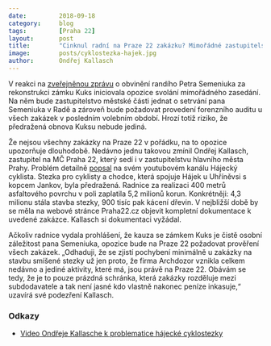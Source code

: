 ```yaml
---
date:         2018-09-18
category:     blog
tags:         [Praha 22]
layout:       post
title:        "Cinknul radní na Praze 22 zakázku? Mimořádné zastupitelstvo rozhodne o jeho osudu"
image:        posts/cyklostezka-hajek.jpg
author:       Ondřej Kallasch
---
```


V reakci na [zveřejněnou zprávu](https://www.novinky.cz/krimi/482670-statni-zastupce-kvuli-rekonstrukci-kuksu-obzaloval-ctyri-lidi.html) o obvinění randího Petra Semeniuka za rekonstrukci zámku Kuks iniciovala opozice svolání mimořádného zasedání. Na něm bude zastupitelstvo městské části jednat o setrvání pana Semeniuka v Radě a zároveň bude požadovat provedení forenzního auditu u všech zakázek v posledním volebním období. Hrozí totiž riziko, že předražená obnova Kuksu nebude jediná.

Že nejsou všechny zakázky na Praze 22 v pořádku, na to opozice upozorňuje dlouhodobě. Nedávno jednu takovou zmínil Ondřej Kallasch, zastupitel na MČ Praha 22, který sedí i v zastupitelstvu hlavního města Prahy. Problém detailně [popsal](https://www.youtube.com/watch?v=MYcoWuIc4Ww) na svém youtubovém kanálu Hájecký cyklista. Stezka pro cyklisty a chodce, která spojuje Hájek u Uhříněvsi s kopcem Jankov, byla předražená. Radnice za realizaci 400 metrů asfaltového povrchu v poli zaplatila 5,2 milionů korun. Konkrétněji: 4,3 milionu stála stavba stezky, 900 tisíc pak kácení dřevin. V nejbližší době by se měla na webové stránce Praha22.cz objevit kompletní dokumentace k uvedené zakázce. Kallasch si dokumentaci vyžádal.

Ačkoliv radnice vydala prohlášení, že kauza se zámkem Kuks je čistě osobní záležitost pana Semeniuka, opozice bude na Praze 22 požadovat prověření všech zakázek. „Odhaduji, že se zjistí pochybení minimálně u zakázky na stavbu smíšené stezky už jen proto, že firma Archdozor vznikla celkem nedávno a jediné aktivity, které má, jsou právě na Praze 22. Obávám se tedy, že je to pouze prázdná schránka, která zakázky rozděluje mezi subdodavatele a tak není jasné kdo vlastně nakonec peníze inkasuje,“ uzavírá své podezření Kallasch.
 
### Odkazy

* [Video Ondřeje Kallasche k problematice hájecké cyklostezky](https://www.youtube.com/watch?v=MYcoWuIc4Ww)
